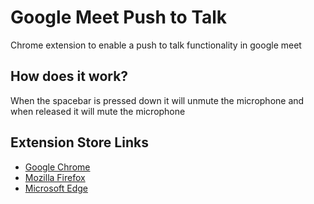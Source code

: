 # Google Meet Push to Talk

Chrome extension to enable a push to talk functionality in google meet

## How does it work?

When the spacebar is pressed down it will unmute the microphone and when released it will mute the microphone

## Extension Store Links

- [Google Chrome](https://chrome.google.com/webstore/detail/google-meet-push-to-talk/lmbeadglfeffhemaffjdgfbgmiggafkg)
- [Mozilla Firefox](https://addons.mozilla.org/en-GB/firefox/addon/google-meet-push-to-talk/)
- [Microsoft Edge](https://microsoftedge.microsoft.com/addons/detail/ofocadnjhfmcekamdnifdkpcibfnalce)
